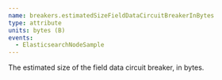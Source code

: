 ```yaml
---
name: breakers.estimatedSizeFieldDataCircuitBreakerInBytes
type: attribute
units: bytes (B)
events:
  - ElasticsearchNodeSample
---
```


The estimated size of the field data circuit breaker, in bytes.